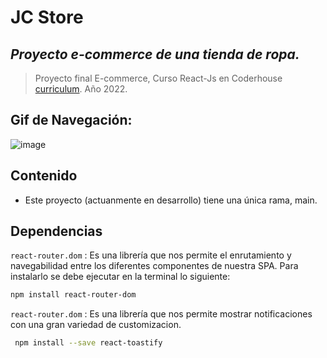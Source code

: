 # JC Store

## _Proyecto e-commerce de una tienda de ropa._
> Proyecto final E-commerce, Curso React-Js en Coderhouse [curriculum](https://drive.google.com/file/d/13ml1ak-vBpS1vLRYFLlMpc4VUqdUI6cG/view). Año 2022.

## Gif de Navegación:
![image](https://github.com/Nacxom/ecommerce_marucco/blob/main/src/media/demo.gif)

## Contenido
- Este proyecto (actuanmente en desarrollo) tiene una única rama, main.

## Dependencias

`react-router.dom`  : Es una librería que nos permite el enrutamiento y navegabilidad entre los diferentes componentes de nuestra SPA. Para instalarlo se debe ejecutar en la terminal lo siguiente:

```sh
npm install react-router-dom
```

`react-router.dom`  : Es una librería que nos permite mostrar notificaciones con una gran variedad de customizacion.

```sh
 npm install --save react-toastify
```